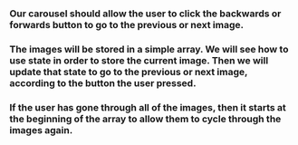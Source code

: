 

### Our carousel should allow the user to click the backwards or forwards button to go to the previous or next image.

### The images will be stored in a simple array. We will see how to use state in order to store the current image. Then we will update that state to go to the previous or next image, according to the button the user pressed.

### If the user has gone through all of the images, then it starts at the beginning of the array to allow them to cycle through the images again.
